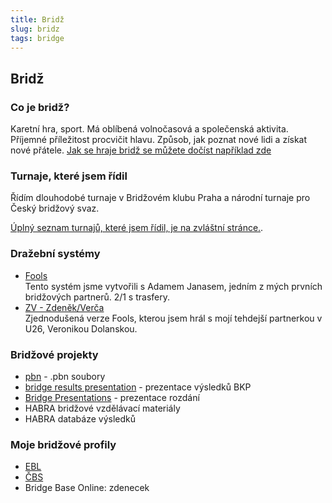 ```yaml
---
title: Bridž
slug: bridz
tags: bridge
---
```


## Bridž


### Co je bridž?
Karetní hra, sport. Má oblíbená volnočasová a společenská aktivita. Příjemné příležitost procvičit hlavu. Způsob, jak poznat nové lidi a získat nové přátele. [Jak se hraje bridž se můžete dočíst například zde](https://www.funbridge.com/how-to-play-bridge)

### Turnaje, které jsem řídil

Řídím dlouhodobé turnaje v Bridžovém klubu Praha a národní turnaje pro Český bridžový svaz.

[Úplný seznam turnajů, které jsem řídil, je na zvláštní stránce.](turnaje).

### Dražební systémy

- [Fools](https://fools.zdenektomis.eu/)  
    Tento systém jsme vytvořili s Adamem Janasem, jedním z mých prvních bridžových partnerů. 2/1 s trasfery.
- [ZV - Zdeněk/Verča](https://zdenecek.github.io/zv/)  
    Zjednodušená verze Fools, kterou jsem hrál s mojí tehdejší partnerkou v U26, Veronikou Dolanskou.

### Bridžové projekty
- [pbn](/projects/pbn) - .pbn soubory 
- [bridge results presentation](https://vysledky.zdenektomis.eu) - prezentace výsledků BKP
- [Bridge Presentations](/projects/bridge-presentations) - prezentace rozdání
- HABRA bridžové vzdělávací materiály
- HABRA databáze výsledků

### Moje bridžové profily
- [EBL](http://www.eurobridge.org/person/?qryid=167261)
- [ČBS](https://matrikacbs.cz/Detail-hrace.aspx?id=2876)
- Bridge Base Online: zdenecek



